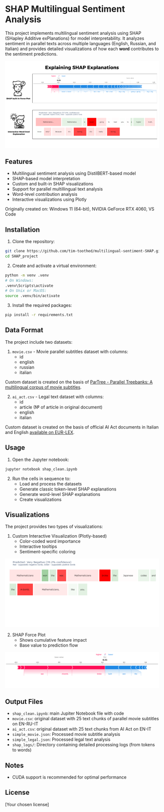# SHAP Multilingual Sentiment Analysis

This project implements multilingual sentiment analysis using SHAP (SHapley Additive exPlanations) for model interpretability. It analyzes sentiment in parallel texts across multiple languages (English, Russian, and Italian) and provides detailed visualizations of how each **word** contributes to the sentiment predictions.

![Alt Text](images/slide.png)

## Features

- Multilingual sentiment analysis using DistilBERT-based model
- SHAP-based model interpretation
- Custom and built-in SHAP visualizations
- Support for parallel multillingual text analysis
- Word-level contribution analysis
- Interactive visualizations using Plotly

Originally created on: Windows 11 (64-bit), NVIDIA GeForce RTX 4060, VS Code

## Installation

1. Clone the repository:
```bash
git clone https://github.com/tim-toothed/multilingual-sentiment-SHAP.git
cd SHAP_project
```

2. Create and activate a virtual environment:
```bash
python -m venv .venv
# On Windows:
.venv\Scripts\activate
# On Unix or MacOS:
source .venv/bin/activate
```

3. Install the required packages:
```bash
pip install -r requirements.txt
```

## Data Format

The project include two datasets:

1. `movie.csv` - Movie parallel subtitles dataset with columns:
   - id
   - english
   - russian
   - italian

Custom dataset is created on the basis of [ParTree - Parallel Treebanks: A multilingual corpus of movie subtitles](https://www.swissubase.ch/en/catalogue/studies/20295/latest/datasets/2253/2582/overview). 

2. `ai_act.csv` - Legal text dataset with columns:
   - id
   - article (№ of article in original document)
   - english
   - italian

Custom dataset is created on the basis of official AI Act documents in Italian and English [available on EUR-LEX](https://eur-lex.europa.eu/legal-content/EN/TXT/?uri=CELEX%3A32024R1689). 

## Usage

1. Open the Jupyter notebook:
```bash
jupyter notebook shap_clean.ipynb
```

2. Run the cells in sequence to:
   - Load and process the datasets
   - Generate classic token-level SHAP explanations
   - Generate word-level SHAP explanations
   - Create visualizations

## Visualizations

The project provides two types of visualizations:

1. Custom Interactive Visualization (Plotly-based)
   - Color-coded word importance
   - Interactive tooltips
   - Sentiment-specific coloring

![Alt Text](images/custom_vis.png)

2. SHAP Force Plot
   - Shows cumulative feature impact
   - Base value to prediction flow

![Alt Text](images/shap_vis.png)

## Output Files

- `shap_clean.ipynb`: main Jupiter Notebook file with code
- `movie.csv`: original dataset with 25 text chunks of parallel movie subtitles on EN-RU-IT
- `ai_act.csv`: original dataset with 25 text chunks from AI Act on EN-IT
- `simple_movie.json`: Processed movie subtitle analysis
- `simple_legal.json`: Processed legal text analysis
- `shap_logs/`: Directory containing detailed processing logs (from tokens to words)

## Notes

- CUDA support is recommended for optimal performance

## License

[Your chosen license] 
